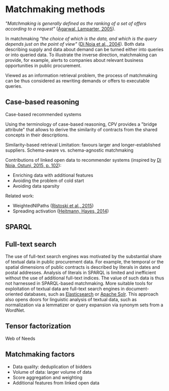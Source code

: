 # Matchmaking methods

*"Matchmaking is generally defined as the ranking of a set of offers according to a request"* ([Agarwal, Lamparter, 2005](#Agarwal2005)).

In matchmaking *"the choice of which is the data, and which is the query depends just on the point of view"* ([Di Noia et al., 2004](#DiNoia2004)).
Both data describing supply and data about demand can be turned either into queries or into queried data.
To illustrate the inverse direction, matchmaking can provide, for example, alerts to companies about relevant business opportunities in public procurement. 

Viewed as an information retrieval problem, the process of matchmaking can be thus considered as rewriting demands or offers to executable queries.

## Case-based reasoning

Case-based recommended systems

Using the terminology of case-based reasoning, CPV provides a "bridge attribute" that allows to derive the       similarity of contracts from the shared concepts in their descriptions.

Similarity-based retrieval
Limitation: favours larger and longer-established suppliers.
Schema-aware vs. schema-agnostic matchmaking

<!--
Formalization of the methods should be provided.
We can start with a definition of the key entities involved in the matchmaking task.
-->

<!--
Implementation note:
If bidder was not awarded any tender, find similar bidders via their description in ARES.
If bidder's description is not found in ARES, an ad hoc request is issued to the ARES API to fetch its description and run it through ETL.

Describe aggregation functions used to compute match score.
-->

Contributions of linked open data to recommender systems (inspired by [Di Noia, Ostuni, 2015, p. 102](#DiNoia2015)):

* Enriching data with additional features
* Avoiding the problem of cold start
* Avoiding data sparsity

Related work:

* WeightedNIPaths ([Ristoski et al., 2015](#Ristoski2015))
* Spreading activation ([Heitmann, Hayes, 2014](#Heitmann2014))

## SPARQL

## Full-text search

The use of full-text search engines was motivated by the substantial share of textual data in public procurement data.
For example, the temporal or the spatial dimensions of public contracts is described by literals in dates and postal addresses.
Analysis of literals in SPARQL is limited and inefficient without the use of additional full-text indices.
The value of such data is thus not harnessed in SPARQL-based matchmaking.
More suitable tools for exploitation of textual data are full-text search engines in document-oriented databases, such as [Elasticsearch](https://www.elastic.co/products/elasticsearch) or [Apache Solr](http://lucene.apache.org/solr).
This approach also opens doors for linguistic analysis of textual data, such as normalization via a lemmatizer or query expansion via synonym sets from a WordNet.

<!--
Try the SIREn extension for Elasticsearch or stick with vanilla Elasticsearch?
SIREn allows to index deeply nested data.
-->

## Tensor factorization

Web of Needs

<!--
Hybrid approaches combining multiple methods
- E.g., re-ranking
-->

## Matchmaking factors

* Data quality: deduplication of bidders
* Volume of data: larger volume of data
* Score aggregation and weighting
* Additional features from linked open data

<!--
TODO: Try to run matchmaking over data in <http://pproc.unizar.es:8890/sparql>.
-->
